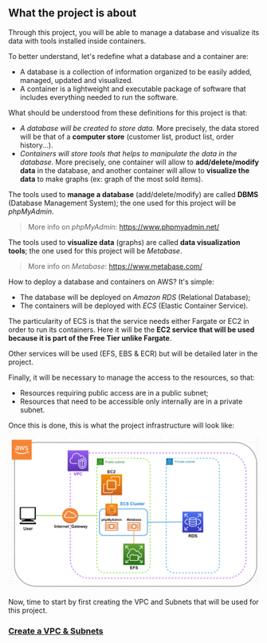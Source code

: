## What the project is about

Through this project, you will be able to manage a database and visualize its data with tools installed inside containers.

To better understand, let's redefine what a database and a container are:

- A database is a collection of information organized to be easily added, managed, updated and visualized.
- A container is a lightweight and executable package of software that includes everything needed to run the software.

What should be understood from these definitions for this project is that:

- *A database will be created to store data.* More precisely, the data stored will be that of a **computer store** (customer list, product list, order history...).
- *Containers will store tools that helps to manipulate the data in the database.* More precisely, one container will allow to **add/delete/modify data** in the database, and another container will allow to **visualize the data** to make graphs (ex: graph of the most sold items).

The tools used to **manage a database** (add/delete/modify)  are called **DBMS** (Database Management System); the one used for this project will be *phpMyAdmin*.

> More info on *phpMyAdmin*: https://www.phpmyadmin.net/

The tools used to **visualize data** (graphs) are called **data visualization tools**; the one used for this project will be *Metabase*.

> More info on *Metabase*: https://www.metabase.com/

How to deploy a database and containers on AWS? It's simple:

- The database will be deployed on *Amazon RDS* (Relational Database);
- The containers will be deployed with *ECS* (Elastic Container Service).

The particularity of ECS is that the service needs either Fargate or EC2 in order to run its containers. Here it will be the **EC2 service that will be used because it is part of the Free Tier unlike Fargate**.

Other services will be used (EFS, EBS & ECR) but will be detailed later in the project.

Finally, it will be necessary to manage the access to the resources, so that:

- Resources requiring public access are in a public subnet;
- Resources that need to be accessible only internally are in a private subnet.

Once this is done, this is what the project infrastructure will look like:

![Infrastructure](images/infrastructure.png ':size=800')

Now, time to start by first creating the VPC and Subnets that will be used for this project.

### [Create a VPC & Subnets](/projects/project-3/part-2/README.md)